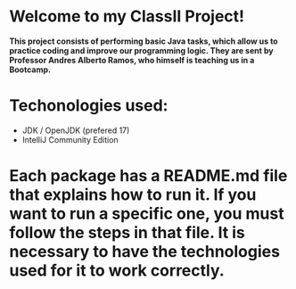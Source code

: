 # Welcome to my ClassII Project!
**This project consists of performing basic Java tasks, which allow us to practice coding and improve our programming logic. They are sent by Professor Andres Alberto Ramos, who himself is teaching us in a Bootcamp.**

# Techonologies used: 
  * JDK / OpenJDK (prefered 17)
  * IntelliJ Community Edition

# Each package has a README.md file that explains how to run it. If you want to run a specific one, you must follow the steps in that file. It is necessary to have the technologies used for it to work correctly.
